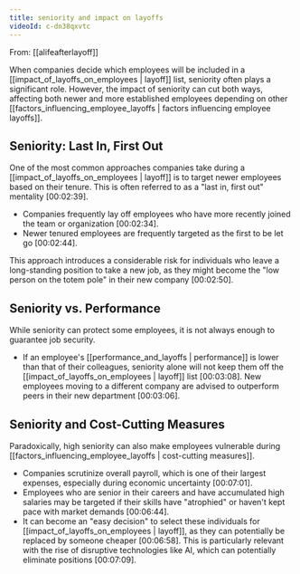 ```yaml
---
title: seniority and impact on layoffs
videoId: c-dn38qxvtc
---
```


From: [[alifeafterlayoff]] <br/> 

When companies decide which employees will be included in a [[impact_of_layoffs_on_employees | layoff]] list, seniority often plays a significant role. However, the impact of seniority can cut both ways, affecting both newer and more established employees depending on other [[factors_influencing_employee_layoffs | factors influencing employee layoffs]].

## Seniority: Last In, First Out
One of the most common approaches companies take during a [[impact_of_layoffs_on_employees | layoff]] is to target newer employees based on their tenure. This is often referred to as a "last in, first out" mentality <a class="yt-timestamp" data-t="00:02:39">[00:02:39]</a>.
*   Companies frequently lay off employees who have more recently joined the team or organization <a class="yt-timestamp" data-t="00:02:34">[00:02:34]</a>.
*   Newer tenured employees are frequently targeted as the first to be let go <a class="yt-timestamp" data-t="00:02:44">[00:02:44]</a>.

This approach introduces a considerable risk for individuals who leave a long-standing position to take a new job, as they might become the "low person on the totem pole" in their new company <a class="yt-timestamp" data-t="00:02:50">[00:02:50]</a>.

## Seniority vs. Performance
While seniority can protect some employees, it is not always enough to guarantee job security.
*   If an employee's [[performance_and_layoffs | performance]] is lower than that of their colleagues, seniority alone will not keep them off the [[impact_of_layoffs_on_employees | layoff]] list <a class="yt-timestamp" data-t="00:03:08">[00:03:08]</a>. New employees moving to a different company are advised to outperform peers in their new department <a class="yt-timestamp" data-t="00:03:06">[00:03:06]</a>.

## Seniority and Cost-Cutting Measures
Paradoxically, high seniority can also make employees vulnerable during [[factors_influencing_employee_layoffs | cost-cutting measures]].
*   Companies scrutinize overall payroll, which is one of their largest expenses, especially during economic uncertainty <a class="yt-timestamp" data-t="00:07:01">[00:07:01]</a>.
*   Employees who are senior in their careers and have accumulated high salaries may be targeted if their skills have "atrophied" or haven't kept pace with market demands <a class="yt-timestamp" data-t="00:06:44">[00:06:44]</a>.
*   It can become an "easy decision" to select these individuals for [[impact_of_layoffs_on_employees | layoff]], as they can potentially be replaced by someone cheaper <a class="yt-timestamp" data-t="00:06:58">[00:06:58]</a>. This is particularly relevant with the rise of disruptive technologies like AI, which can potentially eliminate positions <a class="yt-timestamp" data-t="00:07:09">[00:07:09]</a>.